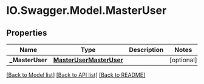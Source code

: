 # IO.Swagger.Model.MasterUser
## Properties

Name | Type | Description | Notes
------------ | ------------- | ------------- | -------------
**_MasterUser** | [**MasterUserMasterUser**](MasterUserMasterUser.md) |  | [optional] 

[[Back to Model list]](../README.md#documentation-for-models) [[Back to API list]](../README.md#documentation-for-api-endpoints) [[Back to README]](../README.md)


